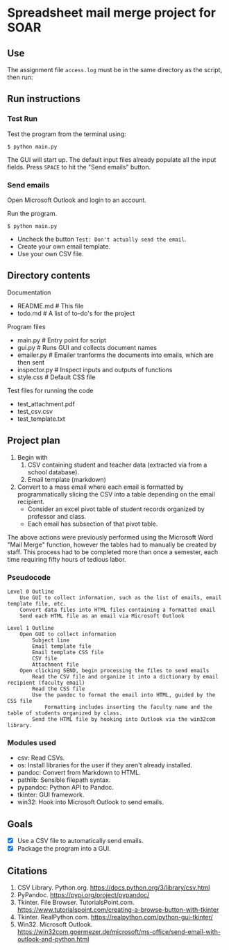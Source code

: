 #	Spreadsheet mail merge project for SOAR

##	Use

The assignment file `access.log` must be in the same directory as the script, then run:


##	Run instructions

###	Test Run

Test the program from the terminal using:

	$ python main.py

The GUI will start up.
The default input files already populate all the input fields.
Press `SPACE` to hit the "Send emails" button.


###	Send emails

Open Microsoft Outlook and login to an account.

Run the program.

	$ python main.py

- Uncheck the button `Test: Don't actually send the email`.
- Create your own email template.
- Use your own CSV file.

##	Directory contents

Documentation

-	README.md   # This file
-	todo.md     # A list of to-do's for the project

Program files

-	main.py       # Entry point for script
-	gui.py        # Runs GUI and collects document names
-	emailer.py    # Emailer tranforms the documents into emails, which are then sent
-	inspector.py  # Inspect inputs and outputs of functions
-	style.css     # Default CSS file

Test files for running the code

-	test_attachment.pdf
-	test_csv.csv
-	test_template.txt



##	Project plan

1.	Begin with
	1.	CSV containing student and teacher data (extracted via from a school database).
	1.	Email template (markdown)
2.	Convert to a mass email where each email is formatted by programmatically slicing the CSV into a table depending on the email recipient.
	-	Consider an excel pivot table of student records organized by professor and class.
	-	Each email has subsection of that pivot table.

The above actions were previously performed using the Microsoft Word "Mail Merge" function, however the tables had to manually be created by staff.
This process had to be completed more than once a semester, each time requiring fifty hours of tedious labor.

###	Pseudocode

	Level 0 Outline
		Use GUI to collect information, such as the list of emails, email template file, etc.
		Convert data files into HTML files containing a formatted email
		Send each HTML file as an email via Microsoft Outlook

	Level 1 Outline
		Open GUI to collect information
			Subject line
			Email template file
			Email template CSS file
			CSV file
			Attachment file
		Open clicking SEND, begin processing the files to send emails
			Read the CSV file and organize it into a dictionary by email recipient (faculty email)
			Read the CSS file
			Use the pandoc to format the email into HTML, guided by the CSS file
				Formatting includes inserting the faculty name and the table of students organized by class.
			Send the HTML file by hooking into Outlook via the win32com library.

###	Modules used

-	csv: Read CSVs.
-	os: Install libraries for the user if they aren't already installed.
-	pandoc:  Convert from Markdown to HTML.
-	pathlib: Sensible filepath syntax.
-	pypandoc: Python API to Pandoc.
-	tkinter: GUI framework.
-	win32: Hook into Microsoft Outlook to send emails.

##	Goals

- [x] Use a CSV file to automatically send emails.
- [x] Package the program into a GUI.

##	Citations

1. CSV Library. Python.org. https://docs.python.org/3/library/csv.html
1. PyPandoc. https://pypi.org/project/pypandoc/
1. Tkinter. File Browser. TutorialsPoint.com. https://www.tutorialspoint.com/creating-a-browse-button-with-tkinter
1. Tkinter. RealPython.com. https://realpython.com/python-gui-tkinter/
1. Win32. Microsoft Outlook. https://win32com.goermezer.de/microsoft/ms-office/send-email-with-outlook-and-python.html
